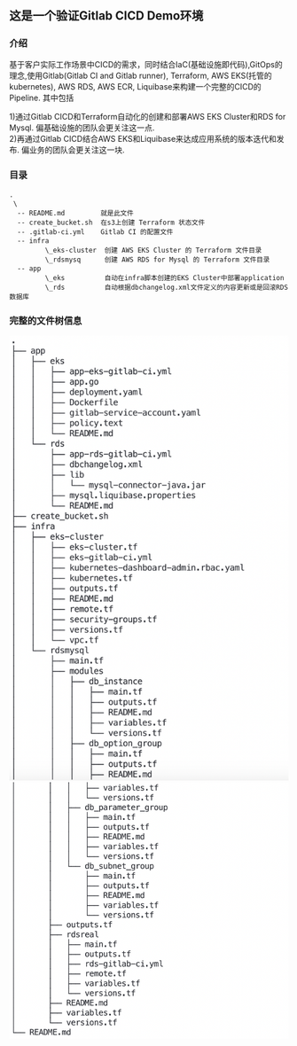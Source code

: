 ## 这是一个验证Gitlab CICD Demo环境
### 介绍
基于客户实际工作场景中CICD的需求，同时结合IaC(基础设施即代码),GitOps的理念,使用Gitlab(Gitlab CI and Gitlab runner), Terraform, AWS EKS(托管的kubernetes), AWS RDS, AWS ECR, Liquibase来构建一个完整的CICD的Pipeline.  其中包括  

1)通过Gitlab CICD和Terraform自动化的创建和部署AWS EKS Cluster和RDS for Mysql. 偏基础设施的团队会更关注这一点.  
2)再通过Gitlab CICD结合AWS EKS和Liquibase来达成应用系统的版本迭代和发布. 偏业务的团队会更关注这一块.

### 目录
```
.  
 \  
  -- README.md         就是此文件  
  -- create_bucket.sh  在s3上创建 Terraform 状态文件  
  -- .gitlab-ci.yml    Gitlab CI 的配置文件  
  -- infra  
         \_eks-cluster  创建 AWS EKS Cluster 的 Terraform 文件目录  
         \_rdsmysq      创建 AWS RDS for Mysql 的 Terraform 文件目录  
  -- app        
         \_eks          自动在infra脚本创建的EKS Cluster中部署application  
         \_rds          自动根据dbchangelog.xml文件定义的内容更新或是回滚RDS数据库  
```  

### 完整的文件树信息
![avatar](https://raw.githubusercontent.com/jerryjin2018/gitlabcicd/main/files_structs_1.png)
![avatar](https://raw.githubusercontent.com/jerryjin2018/gitlabcicd/main/files_structs_2.png)
